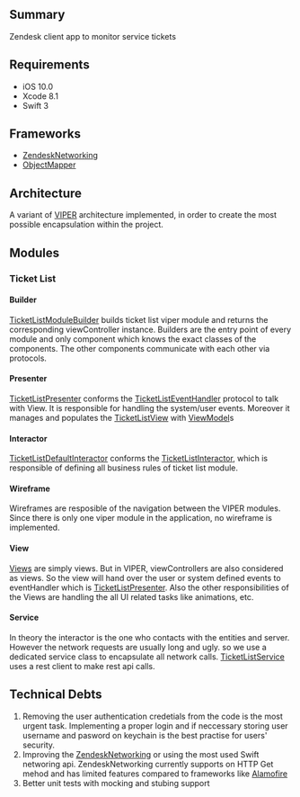 ## Summary

Zendesk client app to monitor service tickets

## Requirements

- iOS 10.0
- Xcode 8.1
- Swift 3

## Frameworks

- [ZendeskNetworking](https://github.com/ismailbozkurt77/ZendeskNetworking)
- [ObjectMapper](https://github.com/Hearst-DD/ObjectMapper)


## Architecture 

A variant of [VIPER](https://www.objc.io/issues/13-architecture/viper/) architecture implemented, in order to create the most possible encapsulation within the project.

## Modules

### Ticket List
#### Builder
[TicketListModuleBuilder](https://github.com/ismailbozkurt77/ZendeskClient/blob/master/ZendeskExercise/Modules/TicketList/TicketListModuleBuilder.swift) builds ticket list viper module and returns the corresponding viewController instance. Builders are the entry point of every module and only component which knows the exact classes of the components. The other components communicate with each other via protocols.
#### Presenter
[TicketListPresenter](https://github.com/ismailbozkurt77/ZendeskClient/blob/master/ZendeskExercise/Modules/TicketList/Presenter/TicketListPresenter.swift) conforms the [TicketListEventHandler](https://github.com/ismailbozkurt77/ZendeskClient/blob/master/ZendeskExercise/Modules/TicketList/Presenter/TicketListEventHandler.swift) protocol to talk with View. It is responsible for handling the system/user events. Moreover it manages and populates the [TicketListView](https://github.com/ismailbozkurt77/ZendeskClient/blob/master/ZendeskExercise/Modules/TicketList/View/TicketListView.swift) with [ViewModel](https://github.com/ismailbozkurt77/ZendeskClient/blob/master/ZendeskExercise/Modules/TicketList/View/TicketViewModel.swift)s
#### Interactor
[TicketListDefaultInteractor](https://github.com/ismailbozkurt77/ZendeskClient/blob/master/ZendeskExercise/Modules/TicketList/Interactor/TicketListDefaultInteractor.swift) conforms the [TicketListInteractor](https://github.com/ismailbozkurt77/ZendeskClient/blob/master/ZendeskExercise/Modules/TicketList/Interactor/TicketListInteractor.swift), which is responsible of defining all business rules of ticket list module.
#### Wireframe
Wireframes are resposible of the navigation between the VIPER modules. Since there is only one viper module in the application, no wireframe is implemented.
#### View
[Views](https://github.com/ismailbozkurt77/ZendeskClient/tree/master/ZendeskExercise/Modules/TicketList/View) are simply views. But in VIPER, viewControllers are also considered as views. So the view will hand over the user or system defined events to eventHandler which is [TicketListPresenter](https://github.com/ismailbozkurt77/ZendeskClient/blob/master/ZendeskExercise/Modules/TicketList/Presenter/TicketListPresenter.swift). Also the other responsibilities of the Views are handling the all UI related tasks like animations, etc.
#### Service
In theory the interactor is the one who contacts with the entities and server. However the network requests are usually long and ugly. so we use a dedicated service class to encapsulate all network calls. [TicketListService](https://github.com/ismailbozkurt77/ZendeskClient/tree/master/ZendeskExercise/Services/Ticket) uses a rest client to make rest api calls.

## Technical Debts
1. Removing the user authentication credetials from the code is the most urgent task. Implementing a proper login and if neccessary storing user username and pasword on keychain is the best practise for users' security.
1. Improving the [ZendeskNetworking](https://github.com/ismailbozkurt77/ZendeskNetworking) or using the most used Swift networing api. ZendeskNetworking currently supports on HTTP Get mehod and has limited features compared to frameworks like [Alamofire](https://github.com/Alamofire/Alamofire)
1. Better unit tests with mocking and stubing support
